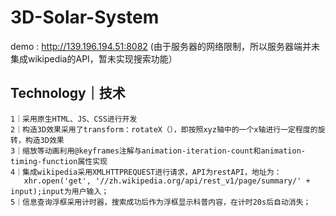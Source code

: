 # 3D-Solar-System
demo : http://139.196.194.51:8082
(由于服务器的网络限制，所以服务器端并未集成wikipedia的API，暂未实现搜索功能）

## Technology｜技术
```
1｜采用原生HTML、JS、CSS进行开发
2｜构造3D效果采用了transform：rotateX（），即按照xyz轴中的一个x轴进行一定程度的旋转，构造3D效果
3｜缩放等动画利用@keyframes注解与animation-iteration-count和animation-timing-function属性实现
4｜集成wikipedia采用XMLHTTPREQUEST进行请求，API为restAPI，地址为：
   xhr.open('get', '//zh.wikipedia.org/api/rest_v1/page/summary/' + input);input为用户输入；
5｜信息查询浮框采用计时器，搜索成功后作为浮框显示科普内容，在计时20s后自动消失；
```

